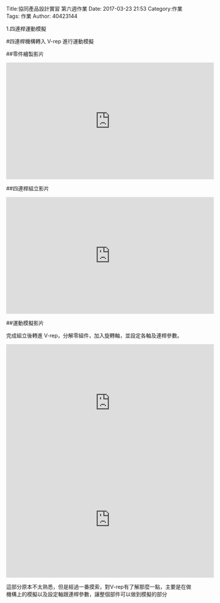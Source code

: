 Title:協同產品設計實習 第六週作業
Date: 2017-03-23 21:53
Category:作業
Tags: 作業
Author: 40423144

1.四連桿運動模擬

<!-- PELICAN_END_SUMMARY -->

#四連桿機構轉入 V-rep 進行運動模擬

##零件繪製影片

<iframe width="560" height="315" src="https://www.youtube.com/embed/1P3j7uMWvl0" frameborder="0" allowfullscreen></iframe>

##四連桿組立影片

<iframe width="560" height="315" src="https://www.youtube.com/embed/XS1bHZzoe9I" frameborder="0" allowfullscreen></iframe>

##運動模擬影片

完成組立後轉進 V-rep，分解零組件，加入旋轉軸，並設定各軸及連桿參數。

<iframe width="560" height="315" src="https://www.youtube.com/embed/I-iG75_4tLI" frameborder="0" allowfullscreen></iframe>

<iframe width="560" height="315" src="https://www.youtube.com/embed/pSHpmwFaaHQ" frameborder="0" allowfullscreen></iframe>



這部分原本不太熟悉，但是經過一番摸索，對V-rep有了解那麼一點，主要是在做機構上的模擬以及設定軸跟連桿參數，讓整個部件可以做到模擬的部分